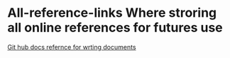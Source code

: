 # All-reference-links Where stroring all online references for futures use
[Git hub docs refernce for wrting documents](https://docs.github.com/en/get-started/writing-on-github/getting-started-with-writing-and-formatting-on-github/basic-writing-and-formatting-syntax)

